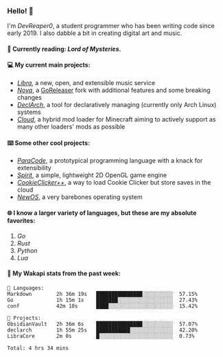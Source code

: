 ### Hello! 👋

I'm _DevReaper0_, a student programmer who has been writing code since early 2019. I also dabble a bit in creating digital art and music.

#### 📖 Currently reading: *Lord of Mysteries*.

#### 💻 My current main projects:

-   _[Libra](https://github.com/LibraMusic)_, a new, open, and extensible music service
-   _[Nova](https://github.com/LibraMusic/Nova)_, a [GoReleaser](https://github.com/goreleaser/goreleaser) fork with additional features and some breaking changes
-   _[DeclArch](https://github.com/DevReaper0/declarch)_, a tool for declaratively managing (currently only Arch Linux) systems
-   _[Cloud](https://github.com/CloudLoaderMC/CloudLoader)_, a hybrid mod loader for Minecraft aiming to actively support as many other loaders' mods as possible

#### ⌨️ Some other cool projects:

-   _[ParaCode](https://github.com/ParaCodeLang/ParaCode)_, a prototypical programming language with a knack for extensibility
-   _[Spirit](https://gitlab.com/DevReaper0/SpiritEngine)_, a simple, lightweight 2D OpenGL game engine
-   _[CookieClicker++](https://github.com/DevReaper0/CookieClickerPlusPlus)_, a way to load Cookie Clicker but store saves in the cloud
-   _[NewOS](https://github.com/DevReaper0/NewOS)_, a very barebones operating system

#### 🌐 I know a larger variety of languages, but these are my absolute favorites:

1. _Go_
2. _Rust_
3. _Python_
4. _Lua_

#### 📡 My Wakapi stats from the past week:

```text
💾 Languages:
Markdown        2h 36m 19s   ███████████████░░░░░░░░░░  57.15%
Go              1h 15m 1s    ███████░░░░░░░░░░░░░░░░░░  27.43%
conf            42m 10s      ████░░░░░░░░░░░░░░░░░░░░░  15.42%

💼 Projects:
ObsidianVault   2h 36m 6s    ███████████████░░░░░░░░░░  57.07%
declarch        1h 55m 25s   ███████████░░░░░░░░░░░░░░  42.20%
LibraCore       2m 0s        █░░░░░░░░░░░░░░░░░░░░░░░░  0.73%

Total: 4 hrs 34 mins
```
